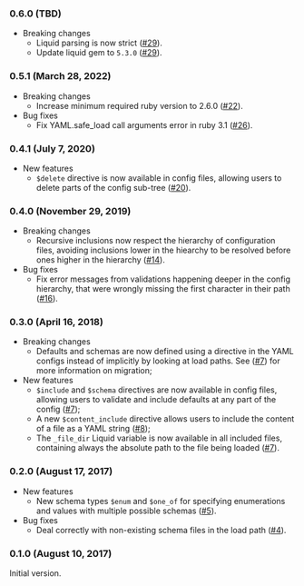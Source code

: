 ### 0.6.0 (TBD)

- Breaking changes
  - Liquid parsing is now strict ([#29](https://github.com/velocidi/frise/pull/29)).
  - Update liquid gem to `5.3.0` ([#29](https://github.com/velocidi/frise/pull/29)).

### 0.5.1 (March 28, 2022)

- Breaking changes
  - Increase minimum required ruby version to 2.6.0 ([#22](https://github.com/velocidi/frise/pull/22)).
- Bug fixes
  - Fix YAML.safe_load call arguments error in ruby 3.1 ([#26](https://github.com/velocidi/frise/pull/26)).

### 0.4.1 (July 7, 2020)

- New features
  - `$delete` directive is now available in config files, allowing users to delete parts of the
    config sub-tree ([#20](https://github.com/velocidi/frise/pull/20)).

### 0.4.0 (November 29, 2019)

- Breaking changes
  - Recursive inclusions now respect the hierarchy of configuration files, avoiding inclusions lower
    in the hiearchy to be resolved before ones higher in the hierarchy
    ([#14](https://github.com/velocidi/frise/pull/14)).
- Bug fixes
  - Fix error messages from validations happening deeper in the config hierarchy, that were wrongly
    missing the first character in their path ([#16](https://github.com/velocidi/frise/pull/16)).

### 0.3.0 (April 16, 2018)

- Breaking changes
  - Defaults and schemas are now defined using a directive in the YAML configs instead of
    implicitly by looking at load paths. See ([#7](https://github.com/velocidi/frise/pull/7)) for
    more information on migration;
- New features
  - `$include` and `$schema` directives are now available in config files, allowing users to
    validate and include defaults at any part of the config
    ([#7](https://github.com/velocidi/frise/pull/7));
  - A new `$content_include` directive allows users to include the content of a file as a YAML
    string ([#8](https://github.com/velocidi/frise/pull/8));
  - The `_file_dir` Liquid variable is now available in all included files, containing always the
    absolute path to the file being loaded ([#7](https://github.com/velocidi/frise/pull/7)).

### 0.2.0 (August 17, 2017)

- New features
  - New schema types `$enum` and `$one_of` for specifying enumerations and values with multiple
    possible schemas ([#5](https://github.com/velocidi/frise/pull/5)).
- Bug fixes
  - Deal correctly with non-existing schema files in the load path
    ([#4](https://github.com/velocidi/frise/pull/4)).

### 0.1.0 (August 10, 2017)

Initial version.
